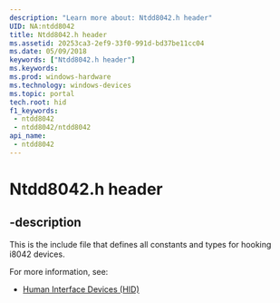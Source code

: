 ```yaml
---
description: "Learn more about: Ntdd8042.h header"
UID: NA:ntdd8042
title: Ntdd8042.h header
ms.assetid: 20253ca3-2ef9-33f0-991d-bd37be11cc04
ms.date: 05/09/2018
keywords: ["Ntdd8042.h header"]
ms.keywords: 
ms.prod: windows-hardware
ms.technology: windows-devices
ms.topic: portal
tech.root: hid
f1_keywords:
 - ntdd8042
 - ntdd8042/ntdd8042
api_name:
 - ntdd8042
---
```


# Ntdd8042.h header

## -description

This is the include file that defines all constants and types for hooking i8042 devices.

For more information, see:

- [Human Interface Devices (HID)](../_hid/index.md)

